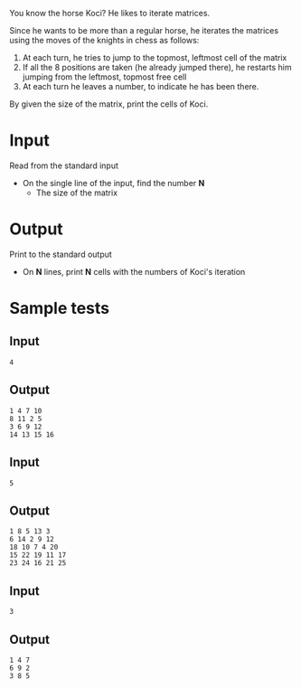 You know the horse Koci? He likes to iterate matrices.

Since he wants to be more than a regular horse, he iterates the matrices using the moves of the knights in chess as follows:

1. At each turn, he tries to jump to the topmost, leftmost cell of the matrix
2. If all the 8 positions are taken (he already jumped there), he restarts him jumping from the leftmost, topmost free cell
3. At each turn he leaves a number, to indicate he has been there.

By given the size of the matrix, print the cells of Koci.

# Input

Read from the standard input

- On the single line of the input, find the number **N**
  - The size of the matrix

# Output

Print to the standard output

- On **N** lines, print **N** cells with the numbers of Koci's iteration

# Sample tests

## Input

```
4
```

## Output

```
1 4 7 10
8 11 2 5
3 6 9 12
14 13 15 16
```

## Input


```
5
```

## Output

```
1 8 5 13 3
6 14 2 9 12
18 10 7 4 20
15 22 19 11 17
23 24 16 21 25
```

## Input

```
3
```

## Output

```
1 4 7
6 9 2
3 8 5
```
